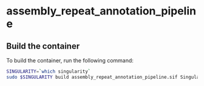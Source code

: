 # assembly_repeat_annotation_pipeline




## Build the container

To build the container, run the following command:

```bash
SINGULARITY=`which singularity`
sudo $SINGULARITY build assembly_repeat_annotation_pipeline.sif Singularity
```